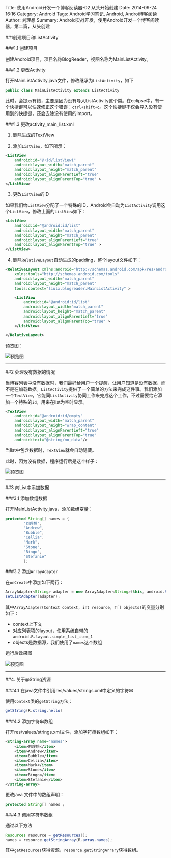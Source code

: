 Title: 使用Android开发一个博客阅读器-02 从头开始创建
Date: 2014-09-24 16:16
Category: Android
Tags: Android学习笔记, Android, Androi博客阅读
Author: 刘理想
Summary: Android实战开发，使用Android开发一个博客阅读器，第二篇，从头创建

##1创建项目和ListActivity

###1.1 创建项目

创建Android项目，项目名称BlogReader，视图名称为MainListActivity。

###1.2 更改Activity

打开MainListActivity.java文件，修改继承为`ListActivity`，如下

```java
public class MainListActivity extends ListActivity
```

此时，会提示有错，主要是因为没有导入ListActivity这个类。在eclipse中，有一个快捷键可以快速修正这个错误：`ctrl+shift+o`。这个快捷键不仅会导入没有使用到的快捷键，还会去除没有使用的import。

###1.3 更改activity_main_list.xml

1. 删除生成的TextView

2. 添加`ListView`，如下所示：

```xml
<ListView
    android:id="@+id/listView1"
    android:layout_width="match_parent"
    android:layout_height="match_parent"
    android:layout_alignParentLeft="true"
    android:layout_alignParentTop="true" >
</ListView>
```

3. 更改`ListView`的ID

如果我们给`ListView`分配了一个特殊的ID，Android会自动为`ListActivity`调用这个`ListView`，修改上面的`ListView`如下：

```xml
<ListView
    android:id="@android:id/list"
    android:layout_width="match_parent"
    android:layout_height="match_parent"
    android:layout_alignParentLeft="true"
    android:layout_alignParentTop="true" >
</ListView>
```

4. 删除`RelativeLayout`自动生成的padding，整个layout文件如下：

```xml
<RelativeLayout xmlns:android="http://schemas.android.com/apk/res/android"
    xmlns:tools="http://schemas.android.com/tools"
    android:layout_width="match_parent"
    android:layout_height="match_parent"
    tools:context="liulx.blogreader.MainListActivity" >

    <ListView
        android:id="@android:id/list"
        android:layout_width="match_parent"
        android:layout_height="match_parent"
        android:layout_alignParentLeft="true"
        android:layout_alignParentTop="true" >
    </ListView>

</RelativeLayout>
```

预览图：

![预览图](images/android-blog-reader-02-01.png)

---

##2 处理没有数据的情况

当博客列表中没有数据时，我们最好给用户一个提醒，让用户知道是没有数据，而不是在加载数据。`ListActivity`提供了一个简单的方法来完成这件事。我们添加一个`TextView`，它能同`ListActivity`协同工作来完成这个工作，不过需要给它添加一个特殊的`id`，用来在list为空时显示。

```xml
<TextView 
    android:id="@android:id/empty"
    android:layout_width="match_parent"
    android:layout_height="wrap_content"
    android:layout_alignParentLeft="true"
    android:layout_alignParentTop="true"
    android:text="@string/no_data"/>
```

当list中包含数据时，`TextView`就会自动隐藏。

此时，因为没有数据，程序运行后是这个样子：

![预览图](images/android-blog-reader-02-02.png)

---

##3 向List中添加数据

###3.1 添加数组数据

打开MainListActivity.java，添加数组变量：

```java
protected String[] names = {
		"刘理想",
		"Andrew",
		"Bubble",
		"Cellia",
		"Mark",
		"Stone",
		"Bingo",
		"Stefanie"
		};
```

###3.2 添加`ArrayAdapter`

在`onCreate`中添加如下两行：

```java
ArrayAdapter<String> adapter = new ArrayAdapter<String>(this, android.R.layout.simple_list_item_1, names);
setListAdapter(adapter);
```
其中`ArrayAdapter(Context context, int resource, T[] objects)`的变量分别如下：

- context上下文
- 对应列表项的layout，使用系统自带的`android.R.layout.simple_list_item_1`
- objects是数据源，我们使用了`names`这个数组

运行后效果图

![预览图](images/android-blog-reader-02-03.png)

---

##4. 关于@String资源

###4.1 在java文件中引用res/values/strings.xml中定义的字符串

使用`Context`类的`getString`方法：

```java
getString(R.string.hello)
```

###4.2 添加字符串数组

打开res/values/strings.xml文件，添加字符串数组如下：

```xml
<string-array name="names">
    <item>刘理想</item>
	<item>Andrew</item>
	<item>Bubble</item>
	<item>Cellia</item>
	<item>Mark</item>
	<item>Stone</item>
	<item>Bingo</item>
	<item>Stefanie</item>
</string-array>
```

更改java 文件中的数组声明：

```java
protected String[] names ;
```

###4.3 调用字符串数组

通过以下方法

```java
Resources resource = getResources();
names = resource.getStringArray(R.array.names);
```

其中`getResources`获得资源，`resource.getStringArrary`获得数组。